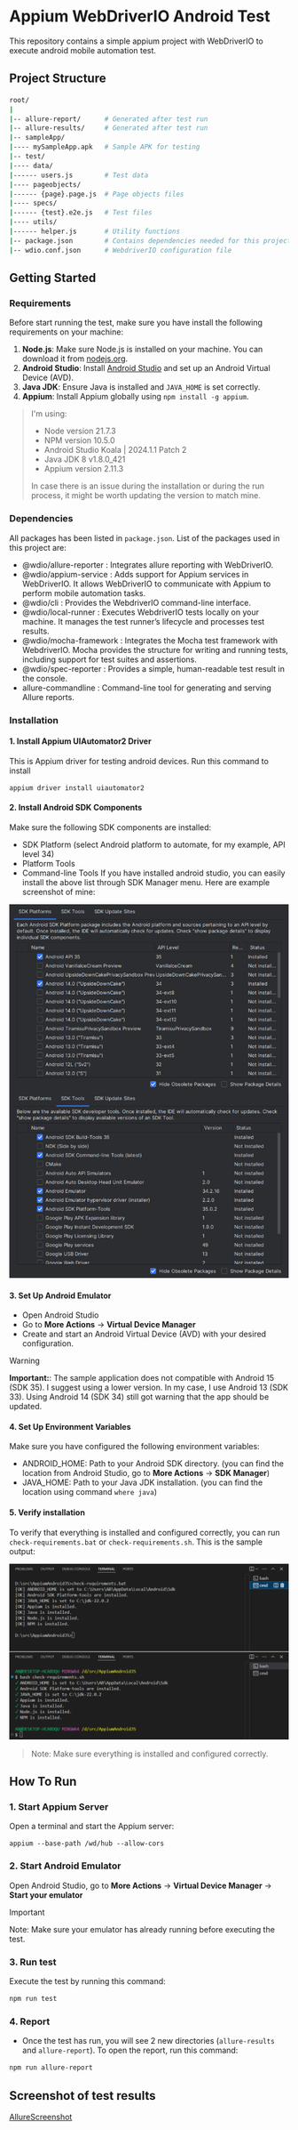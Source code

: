 # Appium WebDriverIO Android Test 

This repository contains a simple appium project with WebDriverIO to execute android mobile automation test.

## Project Structure
```bash
root/
|
|-- allure-report/      # Generated after test run
|-- allure-results/     # Generated after test run
|-- sampleApp/
|---- mySampleApp.apk   # Sample APK for testing
|-- test/
|---- data/
|------ users.js        # Test data
|---- pageobjects/
|------ {page}.page.js  # Page objects files
|---- specs/
|------ {test}.e2e.js   # Test files
|---- utils/
|------ helper.js       # Utility functions
|-- package.json        # Contains dependencies needed for this project
|-- wdio.conf.json      # WebdriverIO configuration file
```

## Getting Started

### Requirements
Before start running the test, make sure you have install the following requirements on your machine:
1. **Node.js**: Make sure Node.js is installed on your machine. You can download it from [nodejs.org](https://nodejs.org/).
2. **Android Studio**: Install [Android Studio](https://developer.android.com/studio) and set up an Android Virtual Device (AVD).
3. **Java JDK**: Ensure Java is installed and `JAVA_HOME` is set correctly.
4. **Appium**: Install Appium globally using `npm install -g appium`.

> I'm using:
> - Node version 21.7.3
> - NPM version 10.5.0
> - Android Studio Koala | 2024.1.1 Patch 2
> - Java JDK 8 v1.8.0_421
> - Appium version 2.11.3
>
> In case there is an issue during the installation or during the run process, it might be worth updating the version to match mine.

### Dependencies
All packages has been listed in `package.json`. List of the packages used in this project are:
- @wdio/allure-reporter : Integrates allure reporting with WebDriverIO.
- @wdio/appium-service  : Adds support for Appium services in WebDriverIO. It allows WebDriverIO to communicate with Appium to perform mobile automation tasks.
- @wdio/cli             : Provides the WebdriverIO command-line interface.
- @wdio/local-runner    : Executes WebdriverIO tests locally on your machine. It manages the test runner’s lifecycle and processes test results.
- @wdio/mocha-framework : Integrates the Mocha test framework with WebdriverIO. Mocha provides the structure for writing and running tests, including support for test suites and assertions.
- @wdio/spec-reporter   : Provides a simple, human-readable test result in the console.
- allure-commandline    : Command-line tool for generating and serving Allure reports.

### Installation

#### 1. Install Appium UIAutomator2 Driver
This is Appium driver for testing android devices. Run this command to install
```
appium driver install uiautomator2
```

#### 2. Install Android SDK Components
Make sure the following SDK components are installed:
- SDK Platform (select Android platform to automate, for my example, API level 34)
- Platform Tools
- Command-line Tools
If you have installed android studio, you can easily install the above list through SDK Manager menu. Here are example screenshot of mine:

![](https://github.com/ghufronalwi/AppiumWDIOAndroidTest/blob/master/screenshot/ss-android-sdk.png)


#### 3. Set Up Android Emulator
- Open Android Studio
- Go to **More Actions** -> **Virtual Device Manager**
- Create and start an Android Virtual Device (AVD) with your desired configuration.

> [!WARNING]
> **Important:**: The sample application does not compatible with Android 15 (SDK 35). I suggest using a lower version. In my case, I use Android 13 (SDK 33). Using Android 14  (SDK 34) still got warning that the app should be updated.

#### 4. Set Up Environment Variables
Make sure you have configured the following environment variables:
- ANDROID_HOME: Path to your Android SDK directory. (you can find the location from Android Studio, go to **More Actions** -> **SDK Manager**)
- JAVA_HOME: Path to your Java JDK installation. (you can find the location using command `where java`)

#### 5. Verify installation
To verify that everything is installed and configured correctly, you can run `check-requirements.bat` or `check-requirements.sh`. This is the sample output:

![](https://github.com/ghufronalwi/AppiumWDIOAndroidTest/blob/master/screenshot/ss-check-req.png)

> Note: Make sure everything is installed and configured correctly.

## How To Run
### 1. Start Appium Server
Open a terminal and start the Appium server:
```
appium --base-path /wd/hub --allow-cors
```

### 2. Start Android Emulator
Open Android Studio, go to **More Actions** -> **Virtual Device Manager** -> **Start your emulator**
> [!IMPORTANT]  
> Note: Make sure your emulator has already running before executing the test.

### 3. Run test
Execute the test by running this command:
```bash
npm run test
```

### 4. Report
- Once the test has run, you will see 2 new directories (`allure-results` and `allure-report`). To open the report, run this command:
```bash
npm run allure-report
```

## Screenshot of test results
[AllureScreenshot]()
